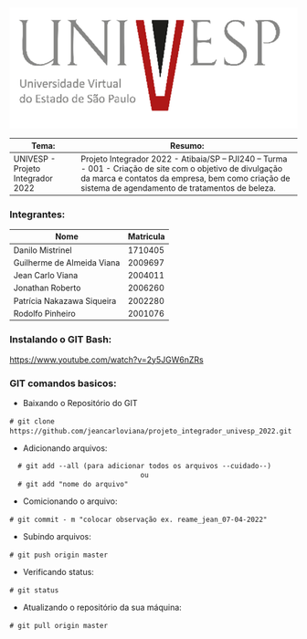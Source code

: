 <div align="center">

![](https://github.com/jeancarloviana/projeto_integrador_univesp_2022/blob/master/Documentos_Projeto_Int_II/Projeto_Te%C3%B3rico/Padr%C3%B5es/univesp_logo.png)

</div> 

|**Tema:**                                             |**Resumo:**                                                   |
|------------------------------------------------------|--------------------------------------------------------------|
|UNIVESP - Projeto Integrador 2022 |Projeto Integrador 2022 - Atibaia/SP – PJI240 – Turma - 001 - Criação de site com o objetivo de divulgação da marca e contatos da empresa, bem como criação de sistema de agendamento de tratamentos de beleza.|  

### Integrantes:

|Nome                      |Matricula|
|--------------------------|---------|
|Danilo Mistrinel          |1710405  |
|Guilherme de Almeida Viana|2009697  |
|Jean Carlo Viana          |2004011  |
|Jonathan Roberto          |2006260  |
|Patrícia Nakazawa Siqueira|2002280  |
|Rodolfo Pinheiro          |2001076  |

### Instalando o GIT Bash:

https://www.youtube.com/watch?v=2y5JGW6nZRs

### GIT comandos basicos:

* Baixando o Repositório do GIT

``` # git clone https://github.com/jeancarloviana/projeto_integrador_univesp_2022.git ```

* Adicionando arquivos:

``` 
  # git add --all (para adicionar todos os arquivos --cuidado--)
                                ou
  # git add "nome do arquivo"
```

* Comicionando o arquivo:

```# git commit - m "colocar observação ex. reame_jean_07-04-2022"```

* Subindo arquivos:

```# git push origin master```

* Verificando status:

```# git status```

* Atualizando o repositório da sua máquina:

```# git pull origin master```